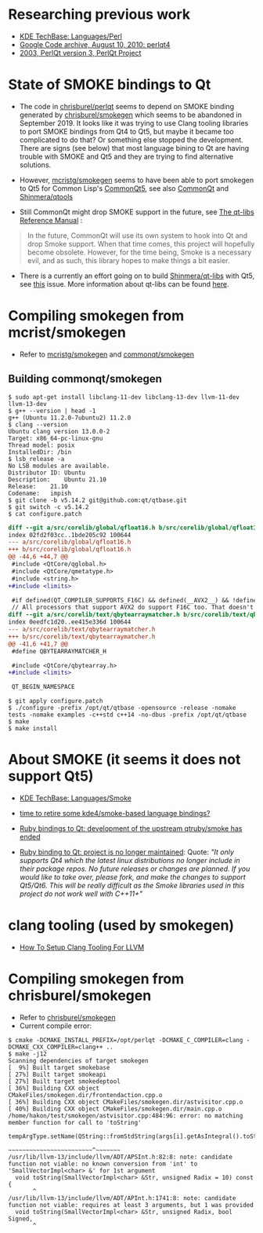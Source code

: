 # Researching previous work

- [KDE TechBase: Languages/Perl](https://techbase.kde.org/Languages/Perl)
- [Google Code archive, August 10, 2010: perlqt4](https://code.google.com/archive/p/perlqt4/)
- [2003, PerlQt version 3, PerlQt Project](http://perlqt.sourceforge.net/)

# State of SMOKE bindings to Qt

- The code in [chrisburel/perlqt](https://github.com/chrisburel/perlqt) seems to depend
  on SMOKE binding generated by [chrisburel/smokegen](https://github.com/chrisburel/smokegen) which seems to be abandoned in September 2019. It looks like it was trying to use Clang tooling libraries to port SMOKE bindings from Qt4 to Qt5, but maybe it became too complicated to do that? Or something else stopped the development. There are signs (see below) that most language bining to Qt are having trouble with SMOKE and Qt5 and they are trying to find alternative solutions.

- However, [mcristg/smokegen](https://github.com/mcristg/smokegen) seems to have been able to port smokegen to Qt5 for Common Lisp's [CommonQt5](https://github.com/commonqt/commonqt5), see also [CommonQt](https://commonqt.common-lisp.dev/) and [Shinmera/qtools](https://github.com/Shinmera/qtools)

- Still CommonQt might drop SMOKE support in the future, see [The qt-libs Reference Manual](https://quickref.common-lisp.net/qt-libs.html#Introduction) :

> In the future, CommonQt will use its own system to hook into Qt and drop Smoke support. When that time comes, this project will hopefully become obsolete. However, for the time being, Smoke is a necessary evil, and as such, this library hopes to make things a bit easier.

- There is a currently an effort going on to build [Shinmera/qt-libs](https://github.com/Shinmera/qt-libs) with Qt5, see [this](https://github.com/commonqt/commonqt5/issues/2) issue. More information about qt-libs can be found [here](https://shinmera.github.io/qt-libs/).

# Compiling smokegen from mcrist/smokegen

- Refer to [mcristg/smokegen](https://github.com/mcristg/smokegen) and [commonqt/smokegen](https://github.com/commonqt/smokegen)

## Building commonqt/smokegen

```
$ sudo apt-get install libclang-11-dev libclang-13-dev llvm-11-dev llvm-13-dev
$ g++ --version | head -1
g++ (Ubuntu 11.2.0-7ubuntu2) 11.2.0
$ clang --version
Ubuntu clang version 13.0.0-2
Target: x86_64-pc-linux-gnu
Thread model: posix
InstalledDir: /bin
$ lsb_release -a
No LSB modules are available.
Distributor ID:	Ubuntu
Description:	Ubuntu 21.10
Release:	21.10
Codename:	impish
$ git clone -b v5.14.2 git@github.com:qt/qtbase.git
$ git switch -c v5.14.2
$ cat configure.patch
```

```patch
diff --git a/src/corelib/global/qfloat16.h b/src/corelib/global/qfloat16.h
index 02fd2f03cc..1bde205c92 100644
--- a/src/corelib/global/qfloat16.h
+++ b/src/corelib/global/qfloat16.h
@@ -44,6 +44,7 @@
 #include <QtCore/qglobal.h>
 #include <QtCore/qmetatype.h>
 #include <string.h>
+#include <limits>

 #if defined(QT_COMPILER_SUPPORTS_F16C) && defined(__AVX2__) && !defined(__F16C__)
 // All processors that support AVX2 do support F16C too. That doesn't mean
diff --git a/src/corelib/text/qbytearraymatcher.h b/src/corelib/text/qbytearraymatcher.h
index 0eedfc1d20..ee415e336d 100644
--- a/src/corelib/text/qbytearraymatcher.h
+++ b/src/corelib/text/qbytearraymatcher.h
@@ -41,6 +41,7 @@
 #define QBYTEARRAYMATCHER_H

 #include <QtCore/qbytearray.h>
+#include <limits>

 QT_BEGIN_NAMESPACE
```

```
$ git apply configure.patch
$ ./configure -prefix /opt/qt/qtbase -opensource -release -nomake tests -nomake examples -c++std c++14 -no-dbus -prefix /opt/qt/qtbase
$ make
$ make install
```

# About SMOKE (it seems it does not support Qt5)

- [KDE TechBase: Languages/Smoke](https://techbase.kde.org/Languages/Smoke)

- [time to retire some kde4/smoke-based language bindings?](https://devel.fedoraproject.narkive.com/wcw8K9x3/time-to-retire-some-kde4-smoke-based-language-bindings)

- [Ruby bindings to Qt: development of the upstream qtruby/smoke has ended](https://github.com/ryanmelt/qtbindings/issues/131)

- [Ruby binding to Qt: project is no longer maintained](https://github.com/ryanmelt/qtbindings): Quote:
  *"It only supports Qt4 which the latest linux distributions no longer
  include in their package repos. No future releases or changes are
  planned. If you would like to take over, please fork, and make the
  changes to support Qt5/Qt6. This will be really difficult as the
  Smoke libraries used in this project do not work well with C++11+"*

# clang tooling (used by smokegen)
- [How To Setup Clang Tooling For LLVM](https://clang.llvm.org/docs/HowToSetupToolingForLLVM.html)

# Compiling smokegen from chrisburel/smokegen

- Refer to [chrisburel/smokegen](https://github.com/chrisburel/smokegen)
- Current compile error:
```
$ cmake -DCMAKE_INSTALL_PREFIX=/opt/perlqt -DCMAKE_C_COMPILER=clang -DCMAKE_CXX_COMPILER=clang++ ..
$ make -j12
Scanning dependencies of target smokegen
[  9%] Built target smokebase
[ 27%] Built target smokeapi
[ 27%] Built target smokedeptool
[ 36%] Building CXX object CMakeFiles/smokegen.dir/frontendaction.cpp.o
[ 36%] Building CXX object CMakeFiles/smokegen.dir/astvisitor.cpp.o
[ 40%] Building CXX object CMakeFiles/smokegen.dir/main.cpp.o
/home/hakon/test/smokegen/astvisitor.cpp:484:96: error: no matching member function for call to 'toString'
                            tempArgType.setName(QString::fromStdString(args[i].getAsIntegral().toString(10)));
                                                                       ~~~~~~~~~~~~~~~~~~~~~~~~^~~~~~~~
/usr/lib/llvm-13/include/llvm/ADT/APSInt.h:82:8: note: candidate function not viable: no known conversion from 'int' to 'SmallVectorImpl<char> &' for 1st argument
  void toString(SmallVectorImpl<char> &Str, unsigned Radix = 10) const {
       ^
/usr/lib/llvm-13/include/llvm/ADT/APInt.h:1741:8: note: candidate function not viable: requires at least 3 arguments, but 1 was provided
  void toString(SmallVectorImpl<char> &Str, unsigned Radix, bool Signed,
       ^

```
